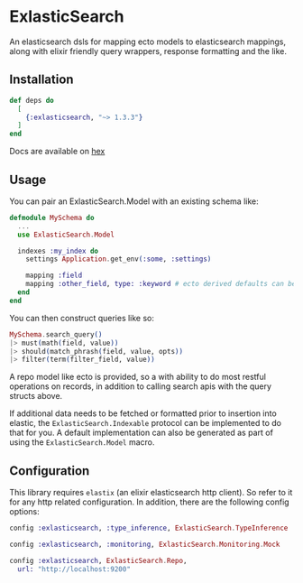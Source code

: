 # ExlasticSearch

An elasticsearch dsls for mapping ecto models to elasticsearch mappings, along with elixir
friendly query wrappers, response formatting and the like.

## Installation

```elixir
def deps do
  [
    {:exlasticsearch, "~> 1.3.3"}
  ]
end
```

Docs are available on [hex](https://hexdocs.pm/exlasticsearch/0.2.2)

## Usage

You can pair an ExlasticSearch.Model with an existing schema like:

```elixir
defmodule MySchema do
  ...
  use ExlasticSearch.Model

  indexes :my_index do
    settings Application.get_env(:some, :settings)

    mapping :field
    mapping :other_field, type: :keyword # ecto derived defaults can be overridden
  end
end
```

You can then construct queries like so:

```elixir
MySchema.search_query()
|> must(math(field, value))
|> should(match_phrash(field, value, opts))
|> filter(term(filter_field, value))
```

A repo model like ecto is provided, so a with ability to do most restful operations on records, in
addition to calling search apis with the query structs above.

If additional data needs to be fetched or formatted prior to insertion into elastic, the `ExlasticSearch.Indexable`
protocol can be implemented to do that for you.  A default implementation can also be generated as part of using
the `ExlasticSearch.Model` macro.

## Configuration

This library requires `elastix` (an elixir elasticsearch http client).  So refer to it for any http related configuration.  In addition, there are the following config options:

```elixir
config :exlasticsearch, :type_inference, ExlasticSearch.TypeInference

config :exlasticsearch, :monitoring, ExlasticSearch.Monitoring.Mock

config :exlasticsearch, ExlasticSearch.Repo,
  url: "http://localhost:9200"
```
